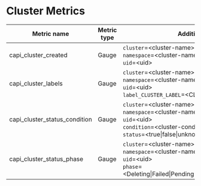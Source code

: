 <!-- SPDX-License-Identifier: MIT -->
# Cluster Metrics

| Metric name                   | Metric type | Additional Labels/tags                                                                                                                                                                 |
|-------------------------------|-------------|----------------------------------------------------------------------------------------------------------------------------------------------------------------------------------------|
| capi_cluster_created          | Gauge       | `cluster`=&lt;cluster-name&gt; <br> `namespace`=&lt;cluster-namespace&gt; <br> `uid`=&lt;uid&gt;                                                                                       |
| capi_cluster_labels           | Gauge       | `cluster`=&lt;cluster-name&gt; <br> `namespace`=&lt;cluster-namespace&gt; <br> `uid`=&lt;uid&gt; <br> `label_CLUSTER_LABEL`=&lt;CLUSTER_LABEL&gt;                                      |
| capi_cluster_status_condition | Gauge       | `cluster`=&lt;cluster-name&gt; <br> `namespace`=&lt;cluster-namespace&gt; <br> `uid`=&lt;uid&gt; <br> `condition`=&lt;cluster-condition&gt; <br> `status`=&lt;true\|false\|unknown&gt; |
| capi_cluster_status_phase     | Gauge       | `cluster`=&lt;cluster-name&gt; <br> `namespace`=&lt;cluster-namespace&gt; <br> `uid`=&lt;uid&gt; <br> `phase`=&lt;Deleting\|Failed\|Pending\|Provisioned\|Provisioning\|Unknown&gt;    |
